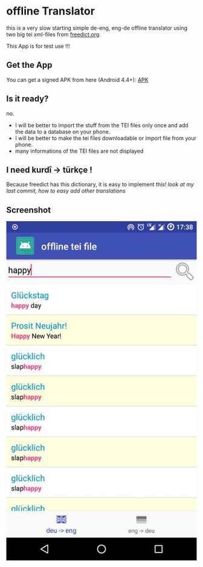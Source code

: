# offline Translator

this is a very slow starting simple de-eng, eng-de offline translator using two big
tei xml-files from [freedict.org](https://github.com/freedict/fd-dictionaries).

This App is for test use !!!

## Get the App

You can get a signed APK from here (Android 4.4+): [APK](https://raw.githubusercontent.com/no-go/offlineTranslator/master/offtrans/app/release/app-release.apk)

## Is it ready?

no.

- I will be better to import the stuff from the TEI files only once and add the data to a database on your phone.
- I will be better to make the tei files downloadable or import file from your phone.
- many informations of the TEI files are not displayed

## I need kurdî -> türkçe !

Because freedict has this dictionary, it is easy to implement this! *look at my last commit, how to easy add other translations*


## Screenshot

![Screenshot](photo.jpg)
